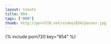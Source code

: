 ```yaml
--- 
layout: sieutv
title: 854
tags: ["000"]
thumb: http://porn720.net/video/854/poster.jpg
---
```

{% include porn720 key="854" %} 
